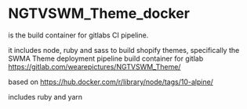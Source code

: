 # NGTVSWM_Theme_docker

is the build container for gitlabs CI pipeline. 

it includes node, ruby and sass to build shopify themes, specifically the SWMA Theme
deployment pipeline build container for gitlab
https://gitlab.com/wearepictures/NGTVSWM_Theme/

based on
https://hub.docker.com/r/library/node/tags/10-alpine/

includes ruby and yarn
